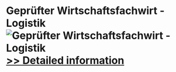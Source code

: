# Geprüfter Wirtschaftsfachwirt - Logistik<br />![Geprüfter Wirtschaftsfachwirt - Logistik](https://mycommerce.akamaized.net/api/pimages/P300381774/BIG/300381774.JPG)<br />[>> Detailed information](https://secure.shareit.com/shareit/product.html?productid=300381774&affiliateid=200057808)